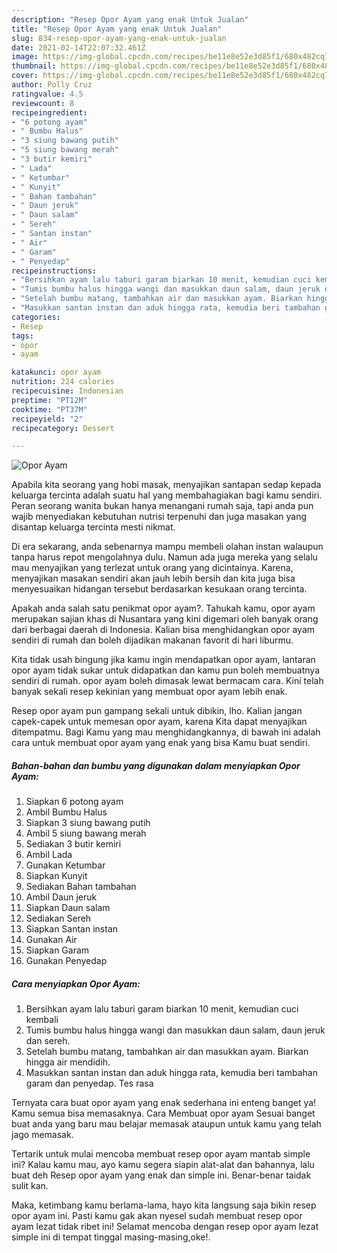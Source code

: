 ```yaml
---
description: "Resep Opor Ayam yang enak Untuk Jualan"
title: "Resep Opor Ayam yang enak Untuk Jualan"
slug: 834-resep-opor-ayam-yang-enak-untuk-jualan
date: 2021-02-14T22:07:32.461Z
image: https://img-global.cpcdn.com/recipes/be11e8e52e3d85f1/680x482cq70/opor-ayam-foto-resep-utama.jpg
thumbnail: https://img-global.cpcdn.com/recipes/be11e8e52e3d85f1/680x482cq70/opor-ayam-foto-resep-utama.jpg
cover: https://img-global.cpcdn.com/recipes/be11e8e52e3d85f1/680x482cq70/opor-ayam-foto-resep-utama.jpg
author: Polly Cruz
ratingvalue: 4.5
reviewcount: 8
recipeingredient:
- "6 potong ayam"
- " Bumbu Halus"
- "3 siung bawang putih"
- "5 siung bawang merah"
- "3 butir kemiri"
- " Lada"
- " Ketumbar"
- " Kunyit"
- " Bahan tambahan"
- " Daun jeruk"
- " Daun salam"
- " Sereh"
- " Santan instan"
- " Air"
- " Garam"
- " Penyedap"
recipeinstructions:
- "Bersihkan ayam lalu taburi garam biarkan 10 menit, kemudian cuci kembali"
- "Tumis bumbu halus hingga wangi dan masukkan daun salam, daun jeruk dan sereh."
- "Setelah bumbu matang, tambahkan air dan masukkan ayam. Biarkan hingga air mendidih."
- "Masukkan santan instan dan aduk hingga rata, kemudia beri tambahan garam dan penyedap. Tes rasa"
categories:
- Resep
tags:
- opor
- ayam

katakunci: opor ayam 
nutrition: 224 calories
recipecuisine: Indonesian
preptime: "PT12M"
cooktime: "PT37M"
recipeyield: "2"
recipecategory: Dessert

---
```



![Opor Ayam](https://img-global.cpcdn.com/recipes/be11e8e52e3d85f1/680x482cq70/opor-ayam-foto-resep-utama.jpg)

Apabila kita seorang yang hobi masak, menyajikan santapan sedap kepada keluarga tercinta adalah suatu hal yang membahagiakan bagi kamu sendiri. Peran seorang  wanita bukan hanya menangani rumah saja, tapi anda pun wajib menyediakan kebutuhan nutrisi terpenuhi dan juga masakan yang disantap keluarga tercinta mesti nikmat.

Di era  sekarang, anda sebenarnya mampu membeli olahan instan walaupun tanpa harus repot mengolahnya dulu. Namun ada juga mereka yang selalu mau menyajikan yang terlezat untuk orang yang dicintainya. Karena, menyajikan masakan sendiri akan jauh lebih bersih dan kita juga bisa menyesuaikan hidangan tersebut berdasarkan kesukaan orang tercinta. 



Apakah anda salah satu penikmat opor ayam?. Tahukah kamu, opor ayam merupakan sajian khas di Nusantara yang kini digemari oleh banyak orang dari berbagai daerah di Indonesia. Kalian bisa menghidangkan opor ayam sendiri di rumah dan boleh dijadikan makanan favorit di hari liburmu.

Kita tidak usah bingung jika kamu ingin mendapatkan opor ayam, lantaran opor ayam tidak sukar untuk didapatkan dan kamu pun boleh membuatnya sendiri di rumah. opor ayam boleh dimasak lewat bermacam cara. Kini telah banyak sekali resep kekinian yang membuat opor ayam lebih enak.

Resep opor ayam pun gampang sekali untuk dibikin, lho. Kalian jangan capek-capek untuk memesan opor ayam, karena Kita dapat menyajikan ditempatmu. Bagi Kamu yang mau menghidangkannya, di bawah ini adalah cara untuk membuat opor ayam yang enak yang bisa Kamu buat sendiri.

<!--inarticleads1-->

##### Bahan-bahan dan bumbu yang digunakan dalam menyiapkan Opor Ayam:

1. Siapkan 6 potong ayam
1. Ambil  Bumbu Halus
1. Siapkan 3 siung bawang putih
1. Ambil 5 siung bawang merah
1. Sediakan 3 butir kemiri
1. Ambil  Lada
1. Gunakan  Ketumbar
1. Siapkan  Kunyit
1. Sediakan  Bahan tambahan
1. Ambil  Daun jeruk
1. Siapkan  Daun salam
1. Sediakan  Sereh
1. Siapkan  Santan instan
1. Gunakan  Air
1. Siapkan  Garam
1. Gunakan  Penyedap




<!--inarticleads2-->

##### Cara menyiapkan Opor Ayam:

1. Bersihkan ayam lalu taburi garam biarkan 10 menit, kemudian cuci kembali
1. Tumis bumbu halus hingga wangi dan masukkan daun salam, daun jeruk dan sereh.
1. Setelah bumbu matang, tambahkan air dan masukkan ayam. Biarkan hingga air mendidih.
1. Masukkan santan instan dan aduk hingga rata, kemudia beri tambahan garam dan penyedap. Tes rasa




Ternyata cara buat opor ayam yang enak sederhana ini enteng banget ya! Kamu semua bisa memasaknya. Cara Membuat opor ayam Sesuai banget buat anda yang baru mau belajar memasak ataupun untuk kamu yang telah jago memasak.

Tertarik untuk mulai mencoba membuat resep opor ayam mantab simple ini? Kalau kamu mau, ayo kamu segera siapin alat-alat dan bahannya, lalu buat deh Resep opor ayam yang enak dan simple ini. Benar-benar taidak sulit kan. 

Maka, ketimbang kamu berlama-lama, hayo kita langsung saja bikin resep opor ayam ini. Pasti kamu gak akan nyesel sudah membuat resep opor ayam lezat tidak ribet ini! Selamat mencoba dengan resep opor ayam lezat simple ini di tempat tinggal masing-masing,oke!.

